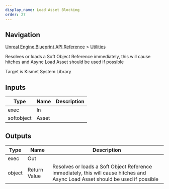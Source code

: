 ```yaml
---
display_name: Load Asset Blocking
order: 27
---
```

## Navigation

[Unreal Engine Blueprint API Reference](https://dev.epicgames.com/documentation/en-us/unreal-engine/BlueprintAPI) > [Utilities](https://dev.epicgames.com/documentation/en-us/unreal-engine/BlueprintAPI/Utilities)

Resolves or loads a Soft Object Reference immediately, this will cause hitches and Async Load Asset should be used if possible

Target is Kismet System Library

## Inputs

| Type | Name | Description |
| --- | --- | --- |
| exec | In |  |
| softobject | Asset |  |

## Outputs

| Type | Name | Description |
| --- | --- | --- |
| exec | Out |  |
| object | Return Value | Resolves or loads a Soft Object Reference immediately, this will cause hitches and Async Load Asset should be used if possible |
